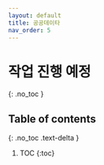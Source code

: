```yaml
---
layout: default
title: 공공데이타
nav_order: 5
---
```


# 작업 진행 예정
{: .no_toc }

## Table of contents
{: .no_toc .text-delta }

1. TOC
{:toc}
